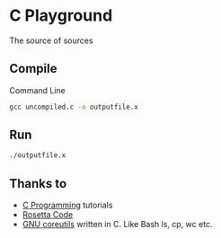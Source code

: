 # C Playground

The source of sources

## Compile

Command Line
```bash
gcc uncompiled.c -o outputfile.x
```

## Run
```bash
./outputfile.x
```

## Thanks to

* [C Programming](https://www.cprogramming.com/) tutorials
* [Rosetta Code](http://rosettacode.org/wiki/Category:C)
* [GNU coreutils](http://git.savannah.gnu.org/cgit/coreutils.git/tree/src) written in C. Like Bash ls, cp, wc etc.
